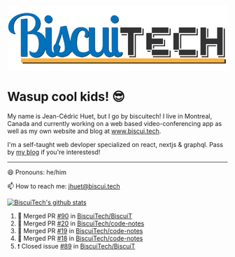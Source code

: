 ![BiscuiTech Logo](https://github.com/BiscuiTech/BiscuiTech/blob/master/BiscuiTech%20Logo%20(2019)%20(Small).png)
# Wasup cool kids! 😎

My name is Jean-Cédric Huet, but I go by biscuitech! I live in Montreal, Canada and currently working on a web based video-conferencing app as well as my own website and blog at www.biscui.tech.

I'm a self-taught web devloper specialized on react, nextjs & graphql. Pass by [my blog](www.biscui.tech/blog) if you're interestesd!
______
😄 Pronouns: he/him

📫 How to reach me: jhuet@biscui.tech

[![BiscuiTech's github stats](https://github-readme-stats.vercel.app/api?username=biscuitech)](https://github.com/anuraghazra/github-readme-stats)

<!--START_SECTION:activity-->
1. 🎉 Merged PR [#90](https://github.com//BiscuiTech/BiscuiT/pull/90) in [BiscuiTech/BiscuiT](https://github.com//BiscuiTech/BiscuiT)
2. 🎉 Merged PR [#20](https://github.com//BiscuiTech/code-notes/pull/20) in [BiscuiTech/code-notes](https://github.com//BiscuiTech/code-notes)
3. 🎉 Merged PR [#19](https://github.com//BiscuiTech/code-notes/pull/19) in [BiscuiTech/code-notes](https://github.com//BiscuiTech/code-notes)
4. 🎉 Merged PR [#18](https://github.com//BiscuiTech/code-notes/pull/18) in [BiscuiTech/code-notes](https://github.com//BiscuiTech/code-notes)
5. ❗️ Closed issue [#89](https://github.com//BiscuiTech/BiscuiT/issues/89) in [BiscuiTech/BiscuiT](https://github.com//BiscuiTech/BiscuiT)
<!--END_SECTION:activity-->
